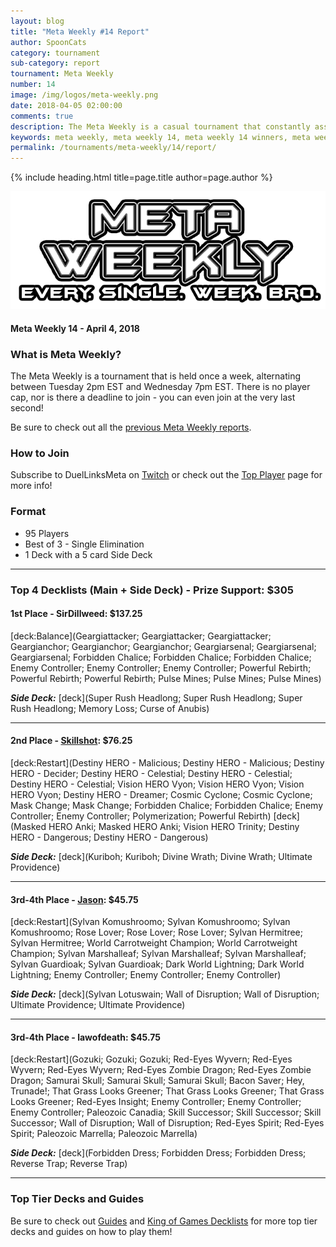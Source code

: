 ```yaml
---
layout: blog
title: "Meta Weekly #14 Report"
author: SpoonCats
category: tournament
sub-category: report
tournament: Meta Weekly
number: 14
image: /img/logos/meta-weekly.png
date: 2018-04-05 02:00:00
comments: true
description: The Meta Weekly is a casual tournament that constantly assesses the ever changing Meta. Check out the report of these Top Players, their decks, and Prizes!
keywords: meta weekly, meta weekly 14, meta weekly 14 winners, meta weekly 14 decks, tournament, Dkayed, duel links meta, geargia, anki, masked heroes, sylvan, rez
permalink: /tournaments/meta-weekly/14/report/
---
```


{% include heading.html title=page.title author=page.author %}

![](/img/logos/meta-weekly.png)

#### Meta Weekly 14 - April 4, 2018

### What is Meta Weekly?
The Meta Weekly is a tournament that is held once a week, alternating between Tuesday 2pm EST and Wednesday 7pm EST. There is no player cap, nor is there a deadline to join - you can even join at the very last second!

Be sure to check out all the [previous Meta Weekly reports](/tournaments/meta-weekly/).

### How to Join
Subscribe to DuelLinksMeta on [Twitch](https://www.twitch.tv/duellinksmeta) or check out the [Top Player](/discord/) page for more info!

### Format
- 95 Players
- Best of 3 - Single Elimination 
- 1 Deck with a 5 card Side Deck

---

### Top 4 Decklists (Main + Side Deck) - Prize Support: $305

#### 1st Place - SirDillweed: $137.25

[deck:Balance](Geargiattacker; Geargiattacker; Geargiattacker; Geargianchor; Geargianchor; Geargianchor; Geargiarsenal; Geargiarsenal; Geargiarsenal; Forbidden Chalice; Forbidden Chalice; Forbidden Chalice; Enemy Controller; Enemy Controller; Enemy Controller; Powerful Rebirth; Powerful Rebirth; Powerful Rebirth; Pulse Mines; Pulse Mines; Pulse Mines)

***Side Deck:***
[deck](Super Rush Headlong; Super Rush Headlong; Super Rush Headlong; Memory Loss; Curse of Anubis)

---

#### 2nd Place - [Skillshot](/authors/skillshot/): $76.25

[deck:Restart](Destiny HERO - Malicious; Destiny HERO - Malicious; Destiny HERO - Decider; Destiny HERO - Celestial; Destiny HERO - Celestial; Destiny HERO - Celestial; Vision HERO Vyon; Vision HERO Vyon; Vision HERO Vyon; Destiny HERO - Dreamer; Cosmic Cyclone; Cosmic Cyclone; Mask Change; Mask Change; Forbidden Chalice; Forbidden Chalice; Enemy Controller; Enemy Controller; Polymerization; Powerful Rebirth)
[deck](Masked HERO Anki; Masked HERO Anki; Vision HERO Trinity; Destiny HERO - Dangerous; Destiny HERO - Dangerous)

***Side Deck:***
[deck](Kuriboh; Kuriboh; Divine Wrath; Divine Wrath; Ultimate Providence)

---

#### 3rd-4th Place - [Jason](/authors/jason/): $45.75

[deck:Restart](Sylvan Komushroomo; Sylvan Komushroomo; Sylvan Komushroomo; Rose Lover; Rose Lover; Rose Lover; Sylvan Hermitree; Sylvan Hermitree; World Carrotweight Champion; World Carrotweight Champion; Sylvan Marshalleaf; Sylvan Marshalleaf; Sylvan Marshalleaf; Sylvan Guardioak; Sylvan Guardioak; Dark World Lightning; Dark World Lightning; Enemy Controller; Enemy Controller; Enemy Controller)

***Side Deck:***
[deck](Sylvan Lotuswain; Wall of Disruption; Wall of Disruption; Ultimate Providence; Ultimate Providence)

---

#### 3rd-4th Place - lawofdeath: $45.75

[deck:Restart](Gozuki; Gozuki; Gozuki; Red-Eyes Wyvern; Red-Eyes Wyvern; Red-Eyes Wyvern; Red-Eyes Zombie Dragon; Red-Eyes Zombie Dragon; Samurai Skull; Samurai Skull; Samurai Skull; Bacon Saver; Hey, Trunade!; That Grass Looks Greener; That Grass Looks Greener; That Grass Looks Greener; Red-Eyes Insight; Enemy Controller; Enemy Controller; Enemy Controller; Paleozoic Canadia; Skill Successor; Skill Successor; Skill Successor; Wall of Disruption; Wall of Disruption; Red-Eyes Spirit; Red-Eyes Spirit; Paleozoic Marrella; Paleozoic Marrella)

***Side Deck:***
[deck](Forbidden Dress; Forbidden Dress; Forbidden Dress; Reverse Trap; Reverse Trap)

---

### Top Tier Decks and Guides
Be sure to check out [Guides](/guides/) and [King of Games Decklists](/top-decks/) for more top tier decks and guides on how to play them! 